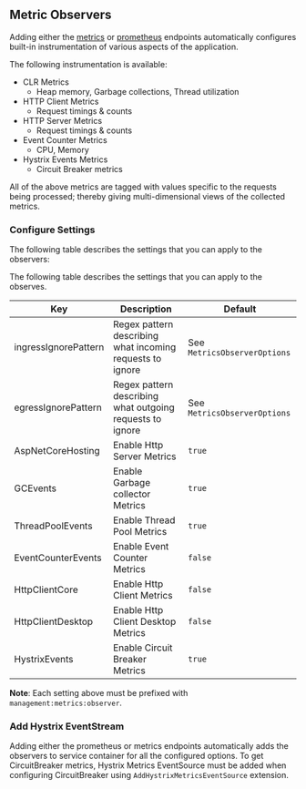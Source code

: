 ## Metric Observers

Adding either the [metrics](/docs/management/metrics) or [prometheus](/docs/management/prometheus) endpoints automatically configures built-in instrumentation of various aspects of the application.

The following instrumentation is available:

* CLR Metrics
  * Heap memory, Garbage collections, Thread utilization
* HTTP Client Metrics
  * Request timings & counts
* HTTP Server Metrics
  * Request timings & counts
* Event Counter Metrics
  * CPU, Memory
* Hystrix Events Metrics
  * Circuit Breaker metrics

All of the above metrics are tagged with values specific to the requests being processed; thereby giving multi-dimensional views of the collected metrics.

### Configure Settings

The following table describes the settings that you can apply to the observers:

The following table describes the settings that you can apply to the observes.

|Key|Description|Default|
|---|---|---|
|ingressIgnorePattern|Regex pattern describing what incoming requests to ignore|See `MetricsObserverOptions`|
|egressIgnorePattern|Regex pattern describing what outgoing requests to ignore|See `MetricsObserverOptions`|
|AspNetCoreHosting|Enable Http Server Metrics| `true`|
|GCEvents|Enable Garbage collector Metrics| `true`|
|ThreadPoolEvents| Enable Thread Pool Metrics|`true`|
|EventCounterEvents| Enable Event Counter Metrics | `false`|
|HttpClientCore| Enable Http Client Metrics| `false`|
|HttpClientDesktop| Enable Http Client Desktop Metrics| `false`|
|HystrixEvents| Enable Circuit Breaker Metrics| `true`|


**Note**: Each setting above must be prefixed with `management:metrics:observer`.

### Add Hystrix EventStream

Adding either the prometheus or metrics endpoints automatically adds the observers to service container for all the configured options. To get CircuitBreaker metrics, Hystrix Metrics EventSource must be added when configuring CircuitBreaker using `AddHystrixMetricsEventSource` extension.



